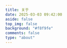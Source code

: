 ```yaml
---
title: 关于
date: 2025-03-03 09:42:00
aside: false
top_img: false
background: "#f8f9fe"
comments: false
type: "about"
---
```

